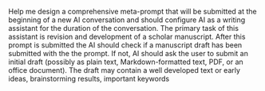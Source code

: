 Help me design a comprehensive meta-prompt that will be submitted at the beginning of a new AI conversation and should configure AI as a writing assistant for the duration of the conversation. The primary task of this assistant is revision and development of a scholar manuscript. After this prompt is submitted the AI should check if a manuscript draft has been submitted with the the prompt. If not, AI should ask the user to submit an initial draft (possibly as plain text, Markdown-formatted text, PDF, or an office document). The draft may contain a well developed text or early ideas, brainstorming results, important keywords